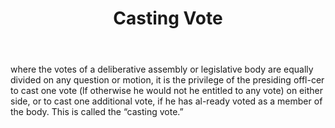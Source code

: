 ---
title: Casting Vote
letter: C
permalink: "/definitions/bld-casting-vote.html"
body: where the votes of a deliberative assembly or legislative body are equally divided
  on any question or motion, it is the privilege of the presiding offl-cer to cast
  one vote (lf otherwise he would not he entitled to any vote) on either side, or
  to cast one additional vote, if he has al-ready voted as a member of the body. This
  is called the “casting vote.”
published_at: '2018-07-07'
source: Black's Law Dictionary 2nd Ed (1910)
layout: post
---